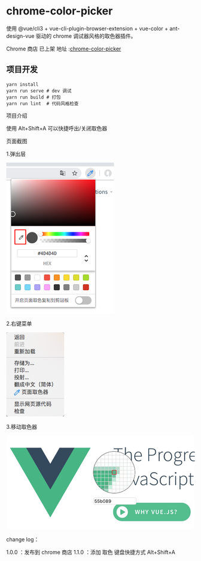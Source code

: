 # chrome-color-picker

使用 @vue/cli3 + vue-cli-plugin-browser-extension + vue-color + ant-design-vue 驱动的 chrome 调试器风格的取色器插件。

Chrome 商店 已上架 地址 :[chrome-color-picker](https://chrome.google.com/webstore/detail/chrome-color-picker/ojaclcbknieckfcapcbifaijoocfmpaj?hl=zh-CN)

## 项目开发

```
yarn install
yarn run serve # dev 调试
yarn run build # 打包
yarn run lint  # 代码风格检查
```

项目介绍

使用 Alt+Shift+A 可以快捷呼出/关闭取色器

页面截图

1.弹出层

![pouup](./demo/popup.png)

2.右键菜单

![contextMenu](./demo/contextMenu.png)

3.移动取色器

![active](./demo/active.png)


change log：

1.0.0 ：发布到 chrome 商店
1.1.0 ：添加 取色 键盘快捷方式 Alt+Shift+A
